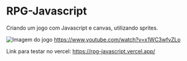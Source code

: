# RPG-Javascript

Criando um jogo com Javascript e canvas, utilizando sprites.

![Imagem do jogo](https://i.pinimg.com/originals/ab/5a/ca/ab5aca0abdad2a15430ef58f2667f23a.jpg)
https://www.youtube.com/watch?v=x1WC3wfvZLo

Link para testar no vercel: https://rpg-javascript.vercel.app/

